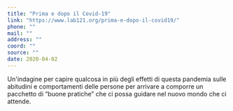 ```yaml
---
title: "Prima e dopo il Covid-19"
link: "https://www.lab121.org/prima-e-dopo-il-covid19/"
phone: ""
mail: ""
address: ""
coord: ""
source: ""
date: 2020-04-02
---
```


Un'indagine per capire qualcosa in più degli effetti di questa pandemia sulle abitudini e comportamenti delle persone per arrivare a comporre un pacchetto di “buone pratiche” che ci possa guidare nel nuovo mondo che ci attende.
